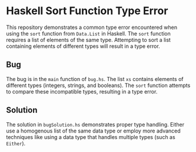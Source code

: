 # Haskell Sort Function Type Error

This repository demonstrates a common type error encountered when using the `sort` function from `Data.List` in Haskell. The `sort` function requires a list of elements of the same type. Attempting to sort a list containing elements of different types will result in a type error.

## Bug

The bug is in the `main` function of `bug.hs`.  The list `xs` contains elements of different types (integers, strings, and booleans).  The `sort` function attempts to compare these incompatible types, resulting in a type error.

## Solution

The solution in `bugSolution.hs` demonstrates proper type handling.  Either use a homogenous list of the same data type or employ more advanced techniques like using a data type that handles multiple types (such as `Either`).